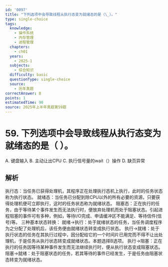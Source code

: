 ```yaml
---
id: '0097'
title: "下列选项中会导致线程从执行态变为就绪态的是（\_）。"
type: single-choice
tags:
  knowledge:
    - 操作系统
    - 内存管理
    - 进程管理
  chapters:
    - ch01
  years:
    - 2025-1
  subjects:
    - 综合知识
  difficulty: basic
  questionType: single-choice
  source:
    - 历年真题
correctAnswer: B
points: 1
estimatedTime: 90
source: 2025年上半年真题第59题
---
```

# 59. 下列选项中会导致线程从执行态变为就绪态的是（ ）。

A. 键盘输入
B. 主动让出CPU
C. 执行信号量的wait（）操作
D. 缺页异常

## 解析

执行态：当任务已获得处理机，其程序正在处理执行态机上执行，此时的任务状态称为执行状态。
就绪态：当任务已分配到除CPU以外的所有必要的资源，只要获得处理机便可立即执行，这时的任务状态称为就绪状态。
阻塞态：正在执行的任务，由于等待某个事件发生而无法执行时，便放弃处理机而处于阻塞状态。引起进程阻塞的事件可有多种，例如，等待I/O完成、申请缓冲区不能满足、等待信件(信号)等。
三种基本状态转换：
就绪→执行：处于就绪状态的任务，当任务调度程序为之分配了处理机后，该任务便由就绪状态转变成执行状态。
执行→就绪：处于执行状态的任务在其执行过程中，因分配给它的一个时间片已用完而不得不让出处理机，于是任务从执行状态转变成就绪状态。本题选择B选项。
执行→阻塞：正在执行的任务因等待某种事件发生而无法继续执行时，便从执行状态变成阻塞状态。
阻塞→就绪：处于阻塞状态的任务，若其等待的事件已经发生，于是任务由阻塞状态转变为就绪状态。
